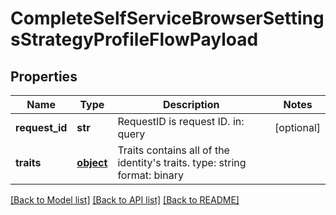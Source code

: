 # CompleteSelfServiceBrowserSettingsStrategyProfileFlowPayload

## Properties
Name | Type | Description | Notes
------------ | ------------- | ------------- | -------------
**request_id** | **str** | RequestID is request ID.  in: query | [optional] 
**traits** | [**object**](.md) | Traits contains all of the identity&#39;s traits.  type: string format: binary | 

[[Back to Model list]](../README.md#documentation-for-models) [[Back to API list]](../README.md#documentation-for-api-endpoints) [[Back to README]](../README.md)


